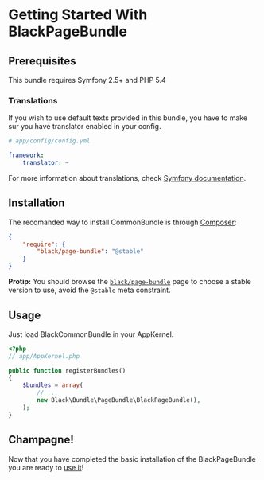Getting Started With BlackPageBundle
======================================

## Prerequisites

This bundle requires Symfony 2.5+ and PHP 5.4

### Translations

If you wish to use default texts provided in this bundle, you have to make sur you have translator enabled in your
config.

``` yaml
# app/config/config.yml

framework:
    translator: ~
```

For more information about translations, check
[Symfony documentation](http://symfony.com/doc/current/book/translation.html).


Installation
------------

The recomanded way to install CommonBundle is through [Composer][1]:

```json
{
    "require": {
        "black/page-bundle": "@stable"
    }
}
```

__Protip:__ You should browse the [`black/page-bundle`][2] page to choose a stable version to use, avoid the `@stable`
 meta constraint.

Usage
-----

Just load BlackCommonBundle in your AppKernel.

``` php
<?php
// app/AppKernel.php

public function registerBundles()
{
    $bundles = array(
        // ...
        new Black\Bundle\PageBundle\BlackPageBundle(),
    );
}
```

Champagne!
----------

Now that you have completed the basic installation of the BlackPageBundle you are ready
to [use it](use.md)!

[1]: http://getcomposer.org/
[2]: https://packagist.org/packages/black/page-bundle





